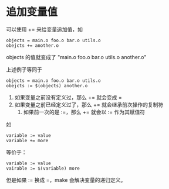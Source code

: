 # 追加变量值

可以使用 += 来给变量追加值，如
```
objects = main.o foo.o bar.o utils.o
obejcts += another.o
```

objects 的值就变成了 "main.o foo.o bar.o utils.o another.o"

上述例子等同于
```
objects = main.o foo.o bar.o utils.o
obejcts := $(objects) another.o
```

1. 如果变量之前没有定义过，那么 += 就会变成 =
2. 如果变量之前已经定义过了，那么 += 就会继承前次操作的复制符
   1. 如果前一次的是  :=，那么 += 就会以 := 作为其赋值符

如
```
variable := value
variable += more
```

等价于：
```
variable := value
vairable := $(variable) more
```

但是如果 := 换成 =，make 会解决变量的递归定义。